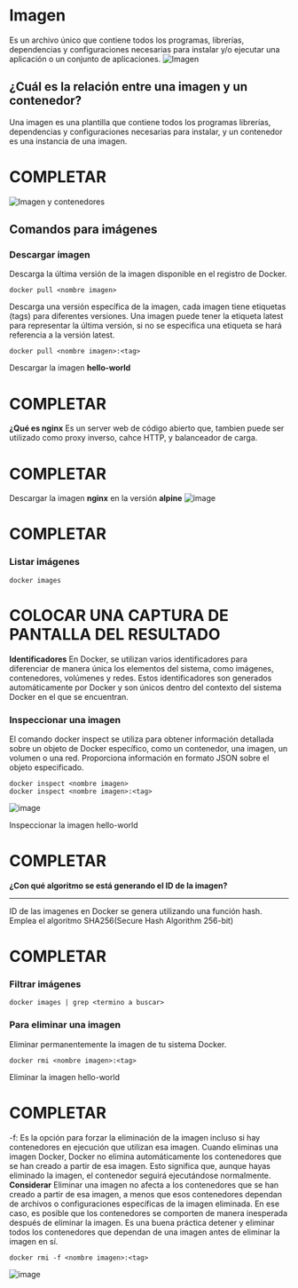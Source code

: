 # Imagen
Es un archivo único que contiene todos los programas, librerías, dependencias y configuraciones necesarias para instalar y/o ejecutar una aplicación o un conjunto de aplicaciones.
![Imagen](imagenes/imagen.PNG)


## ¿Cuál es la relación entre una imagen y un contenedor? 
Una imagen es una plantilla que contiene todos los programas librerías, dependencias y configuraciones necesarias para instalar, y un contenedor es una instancia de una imagen.

# COMPLETAR 

![Imagen y contenedores](imagenes/imagenYcontenedores.JPG)
## Comandos para imágenes

### Descargar imagen
Descarga la última versión de la imagen disponible en el registro de Docker.

```
docker pull <nombre imagen> 
```

Descarga una versión específica de la imagen, cada imagen tiene etiquetas (tags) para diferentes versiones.
Una imagen puede tener la etiqueta latest para representar la última versión, si no se especifica una etiqueta se hará referencia a la versión latest.

```
docker pull <nombre imagen>:<tag>
```

Descargar la imagen **hello-world**
# COMPLETAR

**¿Qué es nginx**
Es un server web de código abierto que, tambien puede ser utilizado como proxy inverso, cahce HTTP, y balanceador de carga.
# COMPLETAR 

Descargar la imagen  **nginx** en la versión **alpine**
![image](https://github.com/estevan-j/2024A-ISWD633-GR1/assets/94009206/27bb5f1c-9f38-4dd4-8ed5-96492ec1f051)

# COMPLETAR

### Listar imágenes

```
docker images
```

# COLOCAR UNA CAPTURA DE PANTALLA DEL RESULTADO 

**Identificadores**
En Docker, se utilizan varios identificadores para diferenciar de manera única los elementos del sistema, como imágenes, contenedores, volúmenes y redes. Estos identificadores son generados automáticamente por Docker y son únicos dentro del contexto del sistema Docker en el que se encuentran. 

### Inspeccionar una imagen
El comando docker inspect se utiliza para obtener información detallada sobre un objeto de Docker específico, como un contenedor, una imagen, un volumen o una red.  Proporciona información en formato JSON sobre el objeto especificado.

```
docker inspect <nombre imagen>
docker inspect <nombre imagen>:<tag>
```
![image](https://github.com/estevan-j/2024A-ISWD633-GR1/assets/94009206/dec9a2b6-fd8a-484b-a59a-95dff65b449a)

Inspeccionar la imagen hello-world 
# COMPLETAR

**¿Con qué algoritmo se está generando el ID de la imagen?**
___
ID de las imagenes en Docker se genera utilizando una función hash. Emplea el algoritmo SHA256(Secure Hash Algorithm 256-bit)
# COMPLETAR

### Filtrar imágenes

```
docker images | grep <termino a buscar>

```

### Para eliminar una imagen
Eliminar permanentemente la imagen de tu sistema Docker.

```
docker rmi <nombre imagen>:<tag>
```

Eliminar la imagen hello-world 
# COMPLETAR

-f: Es la opción para forzar la eliminación de la imagen incluso si hay contenedores en ejecución que utilizan esa imagen.
Cuando eliminas una imagen Docker, Docker no elimina automáticamente los contenedores que se han creado a partir de esa imagen. Esto significa que, aunque hayas eliminado la imagen, el contenedor seguirá ejecutándose normalmente.  
**Considerar**
Eliminar una imagen no afecta a los contenedores que se han creado a partir de esa imagen, a menos que esos contenedores dependan de archivos o configuraciones específicas de la imagen eliminada. En ese caso, es posible que los contenedores se comporten de manera inesperada después de eliminar la imagen.
Es una buena práctica detener y eliminar todos los contenedores que dependan de una imagen antes de eliminar la imagen en sí.

```
docker rmi -f <nombre imagen>:<tag>
```
![image](https://github.com/estevan-j/2024A-ISWD633-GR1/assets/94009206/ef7e7c33-a805-4cb2-9a1a-8963ff18c52c)

